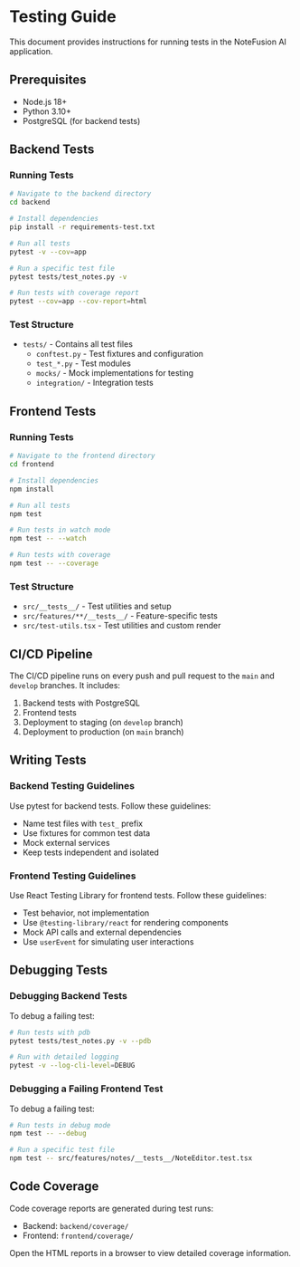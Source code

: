 # Testing Guide

This document provides instructions for running tests in the NoteFusion AI application.

## Prerequisites

- Node.js 18+
- Python 3.10+
- PostgreSQL (for backend tests)

## Backend Tests

### Running Tests

```bash
# Navigate to the backend directory
cd backend

# Install dependencies
pip install -r requirements-test.txt

# Run all tests
pytest -v --cov=app

# Run a specific test file
pytest tests/test_notes.py -v

# Run tests with coverage report
pytest --cov=app --cov-report=html
```

### Test Structure

- `tests/` - Contains all test files
  - `conftest.py` - Test fixtures and configuration
  - `test_*.py` - Test modules
  - `mocks/` - Mock implementations for testing
  - `integration/` - Integration tests

## Frontend Tests

### Running Tests

```bash
# Navigate to the frontend directory
cd frontend

# Install dependencies
npm install

# Run all tests
npm test

# Run tests in watch mode
npm test -- --watch

# Run tests with coverage
npm test -- --coverage
```

### Test Structure

- `src/__tests__/` - Test utilities and setup
- `src/features/**/__tests__/` - Feature-specific tests
- `src/test-utils.tsx` - Test utilities and custom render

## CI/CD Pipeline

The CI/CD pipeline runs on every push and pull request to the `main` and `develop` branches. It includes:

1. Backend tests with PostgreSQL
2. Frontend tests
3. Deployment to staging (on `develop` branch)
4. Deployment to production (on `main` branch)

## Writing Tests

### Backend Testing Guidelines

Use pytest for backend tests. Follow these guidelines:

- Name test files with `test_` prefix
- Use fixtures for common test data
- Mock external services
- Keep tests independent and isolated

### Frontend Testing Guidelines

Use React Testing Library for frontend tests. Follow these guidelines:

- Test behavior, not implementation
- Use `@testing-library/react` for rendering components
- Mock API calls and external dependencies
- Use `userEvent` for simulating user interactions

## Debugging Tests

### Debugging Backend Tests

To debug a failing test:

```bash
# Run tests with pdb
pytest tests/test_notes.py -v --pdb

# Run with detailed logging
pytest -v --log-cli-level=DEBUG
```

### Debugging a Failing Frontend Test

To debug a failing test:

```bash
# Run tests in debug mode
npm test -- --debug

# Run a specific test file
npm test -- src/features/notes/__tests__/NoteEditor.test.tsx
```

## Code Coverage

Code coverage reports are generated during test runs:

- Backend: `backend/coverage/`
- Frontend: `frontend/coverage/`

Open the HTML reports in a browser to view detailed coverage information.
